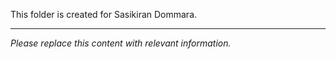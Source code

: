 This folder is created for Sasikiran Dommara.

---

*Please replace this content with relevant information.*
